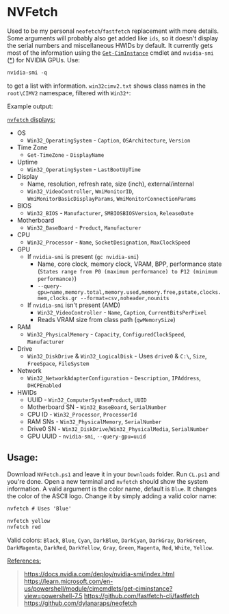 # NVFetch

Used to be my personal `neofetch`/`fastfetch` replacement with more details. Some arguments will probably also get added like `ids`, so it doesn't display the serial numbers and miscellaneous HWIDs by default. It currently gets most of the information using the [`Get-CimInstance`](https://learn.microsoft.com/en-us/powershell/module/cimcmdlets/get-ciminstance?view=powershell-7.5) cmdlet and `nvidia-smi` ([*](https://discord.com/channels/836870260715028511/1375059420970487838/1375059629255692370)) for NVIDIA GPUs. Use:
```ps
nvidia-smi -q
```
to get a list with information. `win32cimv2.txt` shows class names in the `root\CIMV2` namespace, filtered with `Win32*`:

Example output:


<ins>`nvfetch` displays:</ins>
- OS
  - `Win32_OperatingSystem` - `Caption`, `OSArchitecture`, `Version`
- Time Zone
  - `Get-TimeZone` - `DisplayName`
- Uptime
  - `Win32_OperatingSystem` - `LastBootUpTime`
- Display
  - Name, resolution, refresh rate, size (inch), external/internal
  - `Win32_VideoController`, `WmiMonitorID`, `WmiMonitorBasicDisplayParams`, `WmiMonitorConnectionParams`
- BIOS
  - `Win32_BIOS` - `Manufacturer`, `SMBIOSBIOSVersion`, `ReleaseDate`
- Motherboard
  - `Win32_BaseBoard` - `Product`, `Manufacturer`
- CPU
  - `Win32_Processor` - `Name`, `SocketDesignation`, `MaxClockSpeed`
- GPU
  - If `nvidia-smi` is present (`gc nvidia-smi`)
     - Name, core clock, memory clock, VRAM, BPP, performance state (`States range from P0 (maximum performance) to P12 (minimum performance)`)
     - `--query-gpu=name,memory.total,memory.used,memory.free,pstate,clocks.mem,clocks.gr --format=csv,noheader,nounits`
  - If `nvidia-smi` isn't present (AMD)
     - `Win32_VideoController` - `Name`, `Caption`, `CurrentBitsPerPixel`
     - Reads VRAM size  from class path (`qwMemorySize`)
- RAM
  - `Win32_PhysicalMemory` - `Capacity`, `ConfiguredClockSpeed`, `Manufacturer`
- Drive
  - `Win32_DiskDrive` & `Win32_LogicalDisk` - Uses `drive0` & `C:\`, `Size`, `FreeSpace`, `FileSystem`
- Network
  - `Win32_NetworkAdapterConfiguration` - `Description`, `IPAddress`, `DHCPEnabled`
- HWIDs
  - UUID - `Win32_ComputerSystemProduct`, `UUID`
  - Motherboard SN - `Win32_BaseBoard`, `SerialNumber`
  - CPU ID - `Win32_Processor`, `ProcessorId`
  - RAM SNs - `Win32_PhysicalMemory`, `SerialNumber`
  - Drive0 SN - `Win32_DiskDrive`/`Win32_PhysicalMedia`, `SerialNumber`
  - GPU UUID - `nvidia-smi`, `--query-gpu=uuid`

## Usage:
Download `NVFetch.ps1` and leave it in your `Downloads` folder. Run `CL.ps1` and you're done. Open a new terminal and `nvfetch` should show the system information. A valid argument is the color name, default is `Blue`. It changes the color of the ASCII logo. Change it by simply adding a valid color name:
```ps
nvfetch # Uses 'Blue'

nvfetch yellow
nvfetch red
```
Valid colors: `Black`, `Blue`, `Cyan`, `DarkBlue`, `DarkCyan`, `DarkGray`, `DarkGreen`, `DarkMagenta`, `DarkRed`, `DarkYellow`, `Gray`, `Green`, `Magenta`, `Red`, `White`, `Yellow`.

<ins>References:</ins>
> https://docs.nvidia.com/deploy/nvidia-smi/index.html
> https://learn.microsoft.com/en-us/powershell/module/cimcmdlets/get-ciminstance?view=powershell-7.5
> https://github.com/fastfetch-cli/fastfetch
> https://github.com/dylanaraps/neofetch
